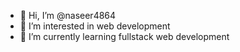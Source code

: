 - 👋 Hi, I’m @naseer4864
- 👀 I’m interested in web development
- 🌱 I’m currently learning fullstack web development

<!---
naseer4864/naseer4864 is a ✨ special ✨ repository because its `README.md` (this file) appears on your GitHub profile.
You can click the Preview link to take a look at your changes.
--->
